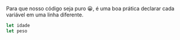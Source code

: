 Para que nosso código seja puro :grinning:, é uma boa prática declarar cada variável em uma linha diferente.

```javascript
let idade
let peso
```
